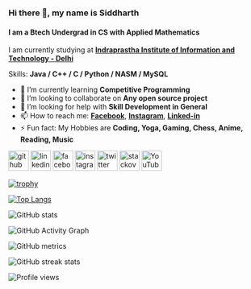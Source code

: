 ### Hi there 👋, my name is **Siddharth**
#### I am a **Btech Undergrad** in **CS** with **Applied Mathematics**
I am currently studying at [**Indraprastha Institute of Information and Technology - Delhi**](https://www.iiitd.ac.in/)

Skills: **Java / C++ / C / Python / NASM / MySQL**

- 🌱 I’m currently learning **Competitive Programming** 
- 👯 I’m looking to collaborate on **Any open source project** 
- 🤔 I’m looking for help with **Skill Development in General** 
- 📫 How to reach me: [**Facebook**](https://www.facebook.com/siddharthsingh.kiryal.3/), [**Instagram**](https://www.instagram.com/devilster277/), [**Linked-in**](https://www.linkedin.com/in/siddharth-singh-kiryal-95b590199/) 
- ⚡ Fun fact: My Hobbies are **Coding, Yoga, Gaming, Chess, Anime, Reading, Music** 


[<img src='https://cdn.jsdelivr.net/npm/simple-icons@3.0.1/icons/github.svg' alt='github' height='40'>](https://github.com/siddharth23ux)  [<img src='https://cdn.jsdelivr.net/npm/simple-icons@3.0.1/icons/linkedin.svg' alt='linkedin' height='40'>](https://www.linkedin.com/in/siddharth-singh-kiryal-95b590199/)  [<img src='https://cdn.jsdelivr.net/npm/simple-icons@3.0.1/icons/facebook.svg' alt='facebook' height='40'>](https://www.facebook.com/siddharthsingh.kiryal.3)  [<img src='https://cdn.jsdelivr.net/npm/simple-icons@3.0.1/icons/instagram.svg' alt='instagram' height='40'>](https://www.instagram.com/devilster277/)  [<img src='https://cdn.jsdelivr.net/npm/simple-icons@3.0.1/icons/twitter.svg' alt='twitter' height='40'>](https://twitter.com/KiryalSingh)  [<img src='https://cdn.jsdelivr.net/npm/simple-icons@3.0.1/icons/stackoverflow.svg' alt='stackoverflow' height='40'>](https://stackoverflow.com/users/16144865)  [<img src='https://cdn.jsdelivr.net/npm/simple-icons@3.0.1/icons/youtube.svg' alt='YouTube' height='40'>](https://www.youtube.com/channel/_DOGsEyvtttK2FYunLQj7g)  

[![trophy](https://github-profile-trophy.vercel.app/?username=siddharth23ux)](https://github.com/ryo-ma/github-profile-trophy)

[![Top Langs](https://github-readme-stats.vercel.app/api/top-langs/?username=siddharth23ux)](https://github.com/anuraghazra/github-readme-stats)

![GitHub stats](https://github-readme-stats.vercel.app/api?username=siddharth23ux&show_icons=true&count_private=true)  

![GitHub Activity Graph](https://activity-graph.herokuapp.com/graph?username=siddharth23ux)  

![GitHub metrics](https://metrics.lecoq.io/siddharth23ux)  

![GitHub streak stats](https://github-readme-streak-stats.herokuapp.com/?user=siddharth23ux)  

![Profile views](https://gpvc.arturio.dev/siddharth23ux)  
